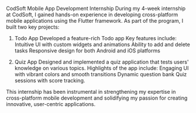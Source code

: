 CodSoft Mobile App Development Internship
During my 4-week internship at CodSoft, I gained hands-on experience in developing cross-platform mobile applications using the Flutter framework. As part of the program, I built two key projects:
1. Todo App
Developed a feature-rich Todo app
Key features include:
Intuitive UI with custom widgets and animations
Ability to add and delete tasks
Responsive design for both Android and iOS platforms

2. Quiz App
Designed and implemented a quiz application that tests users' knowledge on various topics.
Highlights of the app include:
Engaging UI with vibrant colors and smooth transitions
Dynamic question bank
Quiz sessions with score tracking.


This internship has been instrumental in strengthening my expertise in cross-platform mobile development and solidifying my passion for creating innovative, user-centric applications.
